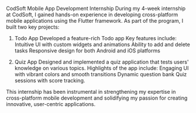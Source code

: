 CodSoft Mobile App Development Internship
During my 4-week internship at CodSoft, I gained hands-on experience in developing cross-platform mobile applications using the Flutter framework. As part of the program, I built two key projects:
1. Todo App
Developed a feature-rich Todo app
Key features include:
Intuitive UI with custom widgets and animations
Ability to add and delete tasks
Responsive design for both Android and iOS platforms

2. Quiz App
Designed and implemented a quiz application that tests users' knowledge on various topics.
Highlights of the app include:
Engaging UI with vibrant colors and smooth transitions
Dynamic question bank
Quiz sessions with score tracking.


This internship has been instrumental in strengthening my expertise in cross-platform mobile development and solidifying my passion for creating innovative, user-centric applications.
